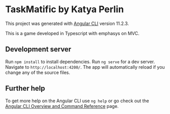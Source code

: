 # TaskMatific by Katya Perlin

This project was generated with [Angular CLI](https://github.com/angular/angular-cli) version 11.2.3.

This is a game developed in Typescript with emphasys on MVC.

## Development server
Run `npm install` to install dependencies.
Run `ng serve` for a dev server. Navigate to `http://localhost:4200/`. The app will automatically reload if you change any of the source files.

## Further help

To get more help on the Angular CLI use `ng help` or go check out the [Angular CLI Overview and Command Reference](https://angular.io/cli) page.
